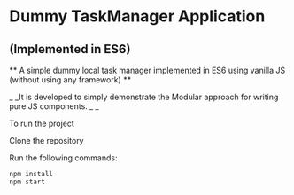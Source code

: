 # Dummy TaskManager Application
## (Implemented in ES6)

** A simple dummy local task manager implemented in ES6 using vanilla JS (without using any framework) **

_ _It is developed to simply demonstrate the Modular approach for writing pure JS components. _ _

To run the project

Clone the repository

Run the following commands:
```
npm install
npm start

```